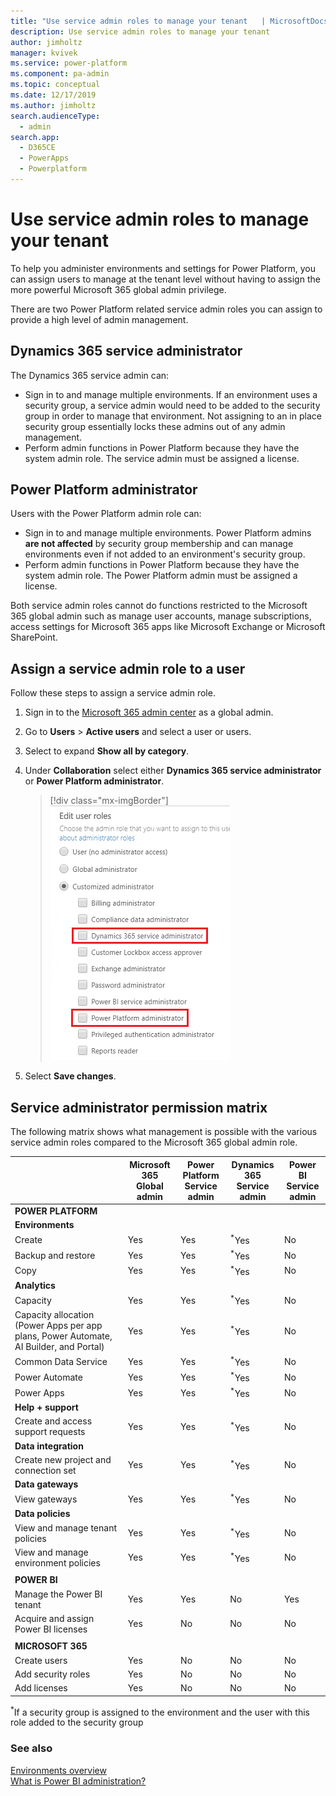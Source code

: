 ```yaml
---
title: "Use service admin roles to manage your tenant   | MicrosoftDocs"
description: Use service admin roles to manage your tenant 
author: jimholtz
manager: kvivek
ms.service: power-platform
ms.component: pa-admin
ms.topic: conceptual
ms.date: 12/17/2019
ms.author: jimholtz
search.audienceType: 
  - admin
search.app: 
  - D365CE
  - PowerApps
  - Powerplatform
---
```

# Use service admin roles to manage your tenant

To help you administer environments and settings for Power Platform, you can assign users to manage at the tenant level without having to assign the more powerful Microsoft 365 global admin privilege.  

There are two Power Platform related service admin roles you can assign to provide a high level of admin management.

## Dynamics 365 service administrator

The Dynamics 365 service admin can:

- Sign in to and manage multiple environments. If an environment uses a security group, a service admin would need to be added to the security group in order to manage that environment. Not assigning to an in place security group essentially locks these admins out of any admin management. 
- Perform admin functions in Power Platform because they have the system admin role. The service admin must be assigned a license.  

## Power Platform administrator 
  
 Users with the Power Platform admin role can:  
  
- Sign in to and manage multiple environments. Power Platform admins **are not affected** by security group membership and can manage environments even if not added to an environment's security group.
- Perform admin functions in Power Platform because they have the system admin role. The Power Platform admin must be assigned a license.  
  
Both service admin roles cannot do functions restricted to the Microsoft 365 global admin such as manage user accounts, manage subscriptions, access settings for Microsoft 365 apps like Microsoft Exchange or Microsoft SharePoint.  
  
## Assign a service admin role to a user

Follow these steps to assign a service admin role.

1. Sign in to the [Microsoft 365 admin center](https://admin.microsoft.com/) as a global admin.

2. Go to **Users** > **Active users** and select a user or users.
  
3. Select to expand **Show all by category**.

4. Under **Collaboration** select either **Dynamics 365 service administrator** or **Power Platform administrator**. 

   > [!div class="mx-imgBorder"] 
   > ![Power Platform admin](../admin/media/power-platform-admin.png "Power Platform admin")  
  
5. Select **Save changes**.

## Service administrator permission matrix

The following matrix shows what management is possible with the various service admin roles compared to the Microsoft 365 global admin role.

|    |Microsoft 365<br>Global admin<br />  |Power Platform<br>Service admin <br />  |Dynamics 365<br>Service admin<br />  | Power BI<br>Service admin<br />  |
|---------|---------|---------|---------|---------|
|**POWER PLATFORM** |||||  
|**Environments** |||||  
|Create|Yes|Yes|<sup>*</sup>Yes|No|  
|Backup and restore|Yes|Yes| <sup>*</sup>Yes|No|  
|Copy |Yes|Yes|<sup>*</sup>Yes|No|  
|**Analytics**|||||
|Capacity|Yes|Yes|<sup>*</sup>Yes|No|  
|Capacity allocation (Power Apps per app plans, Power Automate, AI Builder, and Portal) |Yes|Yes|<sup>*</sup>Yes|No|
|Common Data Service|Yes|Yes|<sup>*</sup>Yes|No|  
|Power Automate|Yes|Yes|<sup>*</sup>Yes|No|  
|Power Apps|Yes|Yes|<sup>*</sup>Yes|No|  
|**Help + support**|||||
|Create and access support requests|Yes|Yes|<sup>*</sup>Yes|No|  
|**Data integration**|||||
|Create new project and connection set|Yes|Yes|<sup>*</sup>Yes|No|  
|**Data gateways**|||||
|View gateways|Yes|Yes|<sup>*</sup>Yes|No|  
|**Data policies**|||||
|View and manage tenant policies|Yes|Yes|<sup>*</sup>Yes|No|  
|View and manage environment policies|Yes|Yes|<sup>*</sup>Yes|No|  
||||||
|**POWER BI**|||||  
|Manage the Power BI tenant|Yes|Yes|No|Yes|  
|Acquire and assign Power BI licenses|Yes|No|No|No|  
||||||
|**MICROSOFT 365**|||||  
|Create users|Yes|No|No|No|  
|Add security roles|Yes|No|No|No|  
|Add licenses|Yes|No|No|No|  

<sup>*</sup>If a security group is assigned to the environment and the user with this role added to the security group

### See also  
[Environments overview](environments-overview.md)<br />
[What is Power BI administration?](https://docs.microsoft.com/power-bi/service-admin-administering-power-bi-in-your-organization)
